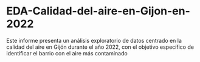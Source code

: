 # EDA-Calidad-del-aire-en-Gijon-en-2022
Este informe presenta un análisis exploratorio de datos centrado en la calidad del aire en Gijón durante el año 2022, con el objetivo específico de identificar el barrio con el aire más contaminado
